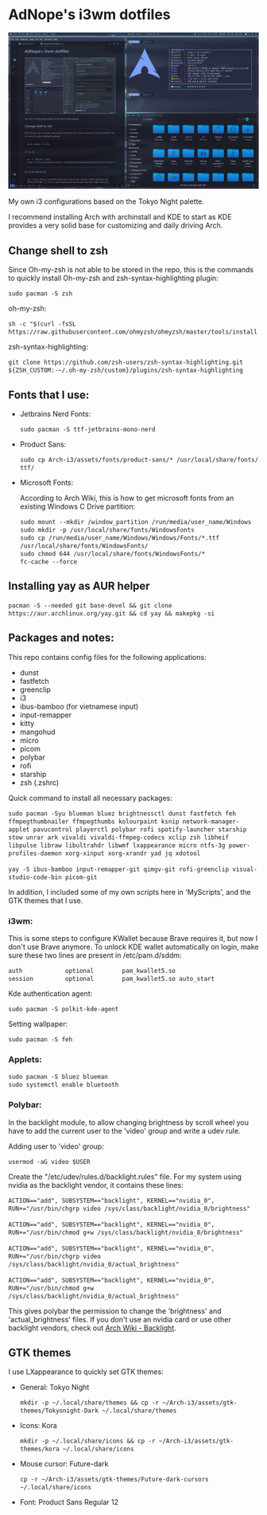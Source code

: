 # AdNope's i3wm dotfiles

![screenshot](assets/preview.png)

My own i3 configurations based on the Tokyo Night palette.

I recommend installing Arch with archinstall and KDE to start as KDE provides a very solid base for customizing and daily driving Arch.

## Change shell to zsh
Since Oh-my-zsh is not able to be stored in the repo, this is the commands to quickly install Oh-my-zsh and zsh-syntax-highlighting plugin:
```
sudo pacman -S zsh
```
oh-my-zsh:
```
sh -c "$(curl -fsSL https://raw.githubusercontent.com/ohmyzsh/ohmyzsh/master/tools/install.sh)"
```
zsh-syntax-highlighting:
```
git clone https://github.com/zsh-users/zsh-syntax-highlighting.git ${ZSH_CUSTOM:-~/.oh-my-zsh/custom}/plugins/zsh-syntax-highlighting
```

## Fonts that I use:
- Jetbrains Nerd Fonts:
    ```
    sudo pacman -S ttf-jetbrains-mono-nerd
    ```

- Product Sans:
    ```
    sudo cp Arch-i3/assets/fonts/product-sans/* /usr/local/share/fonts/ ttf/  
    ```

- Microsoft Fonts:

    According to Arch Wiki, this is how to get microsoft fonts from an existing Windows C Drive partition:
    ```
    sudo mount --mkdir /window_partition /run/media/user_name/Windows
    sudo mkdir -p /usr/local/share/fonts/WindowsFonts
    sudo cp /run/media/user_name/Windows/Windows/Fonts/*.ttf /usr/local/share/fonts/WindowsFonts/
    sudo chmod 644 /usr/local/share/fonts/WindowsFonts/*
    fc-cache --force
    ```

## Installing yay as AUR helper
```
pacman -S --needed git base-devel && git clone https://aur.archlinux.org/yay.git && cd yay && makepkg -si
```

## Packages and notes:

This repo contains config files for the following applications:
- dunst
- fastfetch
- greenclip
- i3
- ibus-bamboo (for vietnamese input)
- input-remapper
- kitty
- mangohud
- micro
- picom
- polybar
- rofi
- starship
- zsh (.zshrc)

Quick command to install all necessary packages:
```
sudo pacman -Syu blueman bluez brightnessctl dunst fastfetch feh ffmpegthumbnailer ffmpegthumbs kolourpaint ksnip network-manager-applet pavucontrol playerctl polybar rofi spotify-launcher starship stow unrar ark vivaldi vivaldi-ffmpeg-codecs xclip zsh libheif libpulse libraw libultrahdr libwmf lxappearance micro ntfs-3g power-profiles-daemon xorg-xinput xorg-xrandr yad jq xdotool

yay -S ibus-bamboo input-remapper-git qimgv-git rofi-greenclip visual-studio-code-bin picom-git
```

In addition, I included some of my own scripts here in 'MyScripts', and the GTK themes that I use.

### i3wm:
This is some steps to configure KWallet because Brave requires it, but now I don't use Brave anymore.
To unlock KDE wallet automatically on login, make sure these two lines are present in /etc/pam.d/sddm:
```
auth            optional        pam_kwallet5.so
session         optional        pam_kwallet5.so auto_start
```

Kde authentication agent:
```
sudo pacman -S polkit-kde-agent
```

Setting wallpaper:
```
sudo pacman -S feh
```

### Applets:
```
sudo pacman -S bluez blueman
sudo systemctl enable bluetooth
```

### Polybar:
In the backlight module, to allow changing brightness by scroll wheel you have to add the current user to the 'video' group and write a udev rule.

Adding user to 'video' group:
```
usermod -aG video $USER
```
Create the "/etc/udev/rules.d/backlight.rules" file. For my system using nvidia as the backlight vendor, it contains these lines:
```
ACTION=="add", SUBSYSTEM=="backlight", KERNEL=="nvidia_0", RUN+="/usr/bin/chgrp video /sys/class/backlight/nvidia_0/brightness"

ACTION=="add", SUBSYSTEM=="backlight", KERNEL=="nvidia_0", RUN+="/usr/bin/chmod g+w /sys/class/backlight/nvidia_0/brightness"

ACTION=="add", SUBSYSTEM=="backlight", KERNEL=="nvidia_0", RUN+="/usr/bin/chgrp video /sys/class/backlight/nvidia_0/actual_brightness"

ACTION=="add", SUBSYSTEM=="backlight", KERNEL=="nvidia_0", RUN+="/usr/bin/chmod g+w /sys/class/backlight/nvidia_0/actual_brightness"
```
This gives polybar the permission to change the 'brightness' and 'actual_brightness' files. If you don't use an nvidia card or use other backlight vendors, check out [Arch Wiki - Backlight](https://wiki.archlinux.org/title/Backlight#Udev_rule).

## GTK themes
I use LXappearance to quickly set GTK themes:
- General: Tokyo Night
    ```
    mkdir -p ~/.local/share/themes && cp -r ~/Arch-i3/assets/gtk-themes/Tokyonight-Dark ~/.local/share/themes
    ```
- Icons: Kora
    ```
    mkdir -p ~/.local/share/icons && cp -r ~/Arch-i3/assets/gtk-themes/kora ~/.local/share/icons
    ```
- Mouse cursor: Future-dark
    ```
    cp -r ~/Arch-i3/assets/gtk-themes/Future-dark-cursors ~/.local/share/icons
    ```
- Font: Product Sans Regular 12